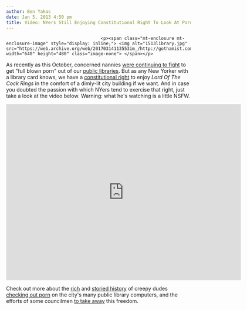```yaml
---
author: Ben Yakas
date: Jan 5, 2013 4:50 pm
title: Video: NYers Still Enjoying Constitutional Right To Look At Porn At Public Library
---
```


	
										<p><span class="mt-enclosure mt-enclosure-image" style="display: inline;"> <img alt="1513library.jpg" src="https://web.archive.org/web/20170314113553im_/http://gothamist.com/attachments/byakas/1513library.jpg" width="640" height="480" class="image-none"> </span></p>

<p>As recently as this October, concerned nannies <a href="https://web.archive.org/web/20170314113553/http://www.dnainfo.com/new-york/20121010/clinton-hill/nanny-battles-porn-policy-at-brooklyn-public-library">were continuing to fight</a> to get &quot;full blown porn&quot; out of our <a href="https://web.archive.org/web/20170314113553/http://gothamist.com/tags/library">public libraries</a>. But as any New Yorker with a library card knows, we have a <a href="https://web.archive.org/web/20170314113553/http://gothamist.com/2011/04/25/public_libraries_defend_constitutio.php">constitutional right</a> to enjoy <em>Lord Of The Cock Rings</em> in the comfort of a dimly-lit city building if we want. And in case you doubted the passion with which NYers tend to exercise that right, just take a look at the video below. Warning: what he&apos;s watching is a little NSFW.</p>

<p><iframe width="640" height="480" src="https://web.archive.org/web/20170314113553if_/http://www.youtube.com/embed/0qpGMCHTIWM" frameborder="0" allowfullscreen></iframe></p>

<p>Check out more about the <a href="https://web.archive.org/web/20170314113553/http://www.brooklynpaper.com/stories/31/20/31_20_library_seeks_porn.html">rich</a> and <a href="https://web.archive.org/web/20170314113553/http://gothamist.com/2011/04/20/brooklyn_public_library.php">storied history</a> of creepy dudes <a href="https://web.archive.org/web/20170314113553/http://gothamist.com/2012/05/16/homeless_man_stabs_library_patron_f.php">checking out porn</a> on the city&apos;s many public library computers, and the efforts of some councilmen <a href="https://web.archive.org/web/20170314113553/http://gothamist.com/2011/05/16/totally_unnecessary_library_anti-po.php">to take away</a> this freedom.</p>					
										
									
				